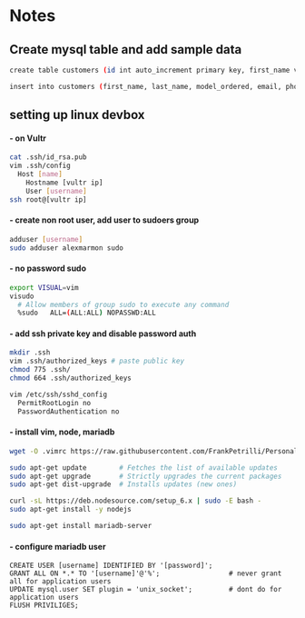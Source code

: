 # Notes

## Create mysql table and add sample data
```sh
create table customers (id int auto_increment primary key, first_name varchar(20), last_name varchar(20), model_ordered int, email varchar(255), phone varchar(25));
```
```sh
insert into customers (first_name, last_name, model_ordered, email, phone) values ('Chandler', 'Bing', 1, 'name@email.com', '1112223333'), ('Monica', 'Geller', 2, 'name@email.com', '4445556666');
```

## setting up linux devbox

#### - on Vultr
```sh
cat .ssh/id_rsa.pub
vim .ssh/config
  Host [name]
    Hostname [vultr ip]
    User [username]
ssh root@[vultr ip]
```
#### - create non root user, add user to sudoers group
```sh
adduser [username]
sudo adduser alexmarmon sudo
```

#### - no password sudo

```sh
export VISUAL=vim
visudo
  # Allow members of group sudo to execute any command
  %sudo   ALL=(ALL:ALL) NOPASSWD:ALL
```

#### - add ssh private key and disable password auth
```sh
mkdir .ssh
vim .ssh/authorized_keys # paste public key
chmod 775 .ssh/
chmod 664 .ssh/authorized_keys

vim /etc/ssh/sshd_config
  PermitRootLogin no
  PasswordAuthentication no
```

#### - install vim, node, mariadb
```sh
wget -O .vimrc https://raw.githubusercontent.com/FrankPetrilli/PersonalProjects/master/other/vim/vimrc

sudo apt-get update        # Fetches the list of available updates
sudo apt-get upgrade       # Strictly upgrades the current packages
sudo apt-get dist-upgrade  # Installs updates (new ones)

curl -sL https://deb.nodesource.com/setup_6.x | sudo -E bash -
sudo apt-get install -y nodejs

sudo apt-get install mariadb-server
```

#### - configure mariadb user
```
CREATE USER [username] IDENTIFIED BY '[password]';
GRANT ALL ON *.* TO '[username]'@'%';                 # never grant all for application users
UPDATE mysql.user SET plugin = 'unix_socket';         # dont do for application users
FLUSH PRIVILIGES;
```




